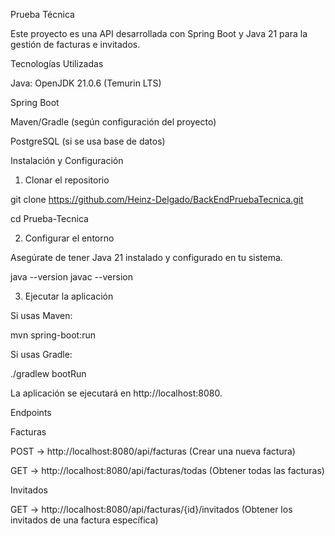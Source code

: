 Prueba Técnica

Este proyecto es una API desarrollada con Spring Boot y Java 21 para la gestión de facturas e invitados.

Tecnologías Utilizadas

Java: OpenJDK 21.0.6 (Temurin LTS)

Spring Boot

Maven/Gradle (según configuración del proyecto)

PostgreSQL (si se usa base de datos)

Instalación y Configuración

1. Clonar el repositorio

 git clone https://github.com/Heinz-Delgado/BackEndPruebaTecnica.git
 
 cd Prueba-Tecnica

2. Configurar el entorno

Asegúrate de tener Java 21 instalado y configurado en tu sistema.

 java --version
 javac --version

3. Ejecutar la aplicación

Si usas Maven:

 mvn spring-boot:run

Si usas Gradle:

 ./gradlew bootRun

La aplicación se ejecutará en http://localhost:8080.

Endpoints

Facturas

POST → http://localhost:8080/api/facturas (Crear una nueva factura)

GET → http://localhost:8080/api/facturas/todas (Obtener todas las facturas)

Invitados

GET → http://localhost:8080/api/facturas/{id}/invitados (Obtener los invitados de una factura específica)

